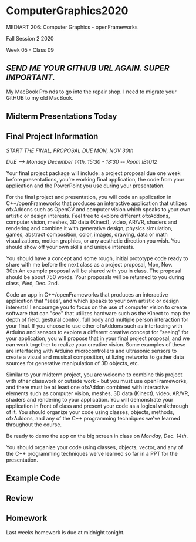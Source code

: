 # ComputerGraphics2020

MEDIART 206: Computer Graphics - openFrameworks
    
Fall Session 2 2020     

Week 05 - Class 09

## *SEND ME YOUR GITHUB URL AGAIN. SUPER IMPORTANT.*

My MacBook Pro nds to go into the repair shop. I need to migrate your GitHUB to my old MacBook.


## Midterm Presentations Today

## Final Project Information

*START THE FINAL, PROPOSAL DUE MON, NOV 30th*

*DUE --> Monday December 14th, 15:30 - 18:30 -- Room IB1012*


Your final project package will include: a project proposal due one week before presentations, you’re working final application, the code from your application and the PowerPoint you use during your presentation.

For the final project and presentation, you will code an application in C++/openFrameworks that produces an interactive application that utilizes ofxAddons such as OpenCV and computer vision which speaks to your own artistic or design interests. Feel free to explore different ofxAddons, computer vision, meshes, 3D data (Kinect), video, AR/VR, shaders and rendering and combine it with generative design, physics simulation, games, abstract composition, color, images, drawing, data or math visualizations, motion graphics, or any aesthetic direction you wish. You should show off your own skills and unique interests.

You should have a concept and some rough, initial prototype code ready to share with me before the next class as a project proposal, Mon, Nov. 30th.An example proposal will be shared with you in class. The proposal should be about 750 words. Your proposals will be returned to you during class, Wed, Dec. 2nd.

Code an app in C++/openFrameworks that produces an interactive application that “sees”, and which speaks to your own artistic or design interests!
I encourage you to focus on the use of computer vision to create software that can "see" that utilizes hardware such as the Kinect to map the depth of field, gestural control, full body and multiple person interaction for your final. If you choose to use other ofxAddons such as interfacing with Arduino and sensors to explore a different creative concept for “seeing” for your application, you will propose that in your final project proposal, and we can work together to realize your creative vision. Some examples of these are interfacing with Arduino microcontrollers and ultrasonic sensors to create a visual and musical composition, utilizing networks to gather data sources for generative manipulation of 3D objects, etc. 

Similar to your midterm project, you are welcome to combine this project with other classwork or outside work - but you must use openFrameworks, and there must be at least one ofxAddon combined with interactive elements such as computer vision, meshes, 3D data (Kinect), video, AR/VR, shaders and rendering to your application. You will demonstrate your application in front of class and present your code as a logical walkthrough of it. You should organize your code using classes, objects, methods, ofxAddons, and any of the C++ programming techniques we've learned throughout the course.

Be ready to demo the app on the big screen in class on *Monday, Dec. 14th*.

You should organize your code using classes, objects, vector, and any of the C++ programming techniques we've learned so far in a PPT for the presentation.

## Example Code

## Review

## Homework
Last weeks homework is due at midnight tonight.
